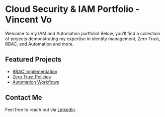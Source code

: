 # Cloud Security & IAM Portfolio - Vincent Vo

Welcome to my IAM and Automation portfolio! Below, you’ll find a collection of projects demonstrating my expertise in identity management, Zero Trust, RBAC, and Automation and more.

## Featured Projects
- [RBAC Implementation](RBAC/rbac-okta.md)
- [Zero Trust Policies](Zero_Trust/zero-trust.md)
- [Automation Workflows](Workflow_Automation/automation.md)

## Contact Me  
Feel free to reach out via [LinkedIn](https://linkedin.com/in/vovincent12).
